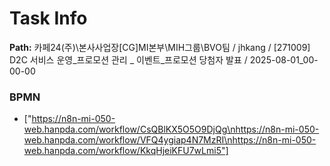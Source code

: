 # Task Info

**Path:** 카페24(주)\본사사업장\[CG]MI본부\MIH그룹\BVO팀 / jhkang / [271009] D2C 서비스 운영_프로모션 관리 _ 이벤트_프로모션 당첨자 발표 / 2025-08-01_00-00-00

### BPMN
- ["https://n8n-mi-050-web.hanpda.com/workflow/CsQBlKX5O5O9DjQg\nhttps://n8n-mi-050-web.hanpda.com/workflow/VFQ4ygiap4N7MzRI\nhttps://n8n-mi-050-web.hanpda.com/workflow/KkqHjeiKFU7wLmi5"]

